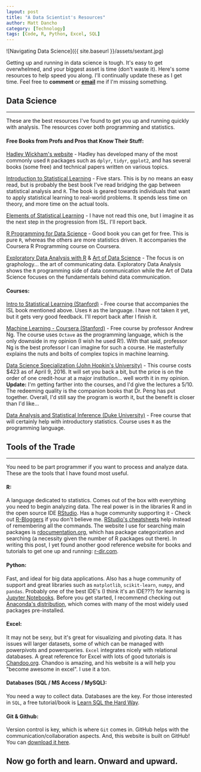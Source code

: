```yaml
---
layout: post
title: "A Data Scientist's Resources"
author: Matt Dancho
category: [Technology]
tags: [Code, R, Python, Excel, SQL]
---
```


![Navigating Data Science]({{ site.baseurl }}/assets/sextant.jpg)

Getting up and running in data science is tough. It's easy to get overwhelmed, and your biggest asset is time (don't waste it). Here's some resources to help speed you along. I'll continually update these as I get time. Feel free to __comment__ or __[email](mailto:mdancho@gmail.com)__ me if I'm missing something.


## Data Science
---------

These are the best resources I've found to get you up and running quickly with analysis. The resources cover both programming and statistics.

#### Free Books from Profs and Pros that Know Their Stuff:

[Hadley Wickham's website](http://hadley.nz/) - Hadley has developed many of the most commonly used `R` packages such as `dplyr`, `tidyr`, `ggplot2`, and has several books (some free) and technical papers written on various topics.

[Introduction to Statistical Learning](http://www-bcf.usc.edu/~gareth/ISL/) - Five stars. This is by no means an easy read, but is probably the best book I've read bridging the gap between statistical analysis and `R`. The book is geared towards individuals that want to apply statistical learning to real-world problems. It spends less time on theory, and more time on the actual tools.

[Elements of Statistical Learning](http://statweb.stanford.edu/~tibs/ElemStatLearn/) - I have not read this one, but I imagine it as the next step in the progression from ISL. I'll report back.

[R Programming for Data Science](https://leanpub.com/rprogramming) - Good book you can get for free. This is pure `R`, whereas the others are more statistics driven. It accompanies the Coursera R Programming course on Coursera.

[Exploratory Data Analysis with R](https://leanpub.com/exdata) & [Art of Data Science](https://leanpub.com/artofdatascience) - The focus is on graphology... the art of communicating data. Exploratory Data Analysis shows the `R` programming side of data communication while the Art of Data Science focuses on the fundamentals behind data communication.

#### Courses:

[Intro to Statistical Learning (Stanford)](https://lagunita.stanford.edu/) - Free course that accompanies the ISL book mentioned above. Uses `R` as the language. I have not taken it yet, but it gets very good feedback. I'll report back after I finish it.

[Machine Learning - Coursera (Stanford)](https://www.coursera.org/learn/machine-learning) - Free course by professor Andrew Ng. The course uses `Octave` as the programming language, which is the only downside in my opinion (I wish he used R!). With that said, professor Ng is the best professor I can imagine for such a course. He masterfully explains the nuts and bolts of complex topics in machine learning.

[Data Science Specialization (John Hopkin's University)](https://www.coursera.org/specializations/jhu-data-science) - This course costs $423 as of April 9, 2016. It will set you back a bit, but the price is on the order of one credit-hour at a major institution... well worth it in my opinion. __Update:__ I'm getting farther into the courses, and I'd give the lectures a 5/10. The redeeming quality is the companion books that Dr. Peng has put together. Overall, I'd still say the program is worth it, but the benefit is closer than I'd like...

[Data Analysis and Statistical Inference (Duke University)](https://www.coursera.org/course/statistics) - Free course that will certainly help with introductory statistics. Course uses `R` as the programming language.



## Tools of the Trade
--------

You need to be part programmer if you want to process and analyze data. These are the tools that I have found most useful.

#### R:

A language dedicated to statistics. Comes out of the box with everything you need to begin analyzing data. The real power is in the libraries R and in the open source IDE [RStudio](https://www.rstudio.com/products/rstudio/). Has a huge community supporting it - Check out [R-Bloggers](http://www.r-bloggers.com/) if you don't believe me. [RStudio's cheatsheets](https://www.rstudio.com/resources/cheatsheets/) help instead of remembering all the commands. The website I use for searching main packages is [rdocumentation.org](http://www.rdocumentation.org/), which has package categorization and searching (a necessity given the number of R packages out there). In writing this post, I yet found another good reference website for books and tutorials to get one up and running: [r-dir.com](https://r-dir.com/).

#### Python:

Fast, and ideal for big data applications. Also has a huge community of support and great libraries such as `matplotlib`, `scikit-learn`, `numpy`, and `pandas`. Probably one of the best IDE's (I think it's an IDE???) for learning is [Jupyter Notebooks](http://jupyter.org/). Before you get started, I recommend checking out [Anaconda's distribution](https://www.continuum.io/downloads), which comes with many of the most widely used packages pre-installed.

#### Excel:

It may not be sexy, but it's great for visualizing and pivoting data. It has issues will larger datasets, some of which can be managed with powerpivots and powerqueries. `Excel` integrates nicely with relational databases. A great reference for Excel with lots of good tutorials is [Chandoo.org](http://chandoo.org/wp/welcome/). Chandoo is amazing, and his website is a will help you "become awesome in excel". I use it a ton.

#### Databases (SQL / MS Access / MySQL):

You need a way to collect data. Databases are the key. For those interested in `SQL`, a free tutorial/book is [Learn SQL the Hard Way](http://sql.learncodethehardway.org/book/).

#### Git & Github:

Version control is key, which is where `Git` comes in. GitHub helps with the communication/collaboration aspects. And, this website is built on GitHub! You can [download it here](https://github.com/mdancho84/mdancho84.github.io).


## Now go forth and learn. Onward and upward.

